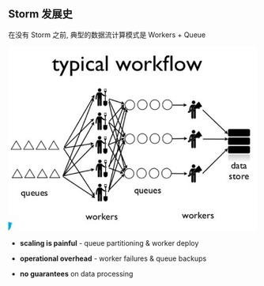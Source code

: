 Storm 发展史
---


在没有 Storm 之前, 典型的数据流计算模式是 Workers + Queue

![Typical Workflow](images/storm_typical_workflow.png)


* **scaling is painful** - queue partitioning & worker deploy

* **operational overhead** - worker failures & queue backups

* **no guarantees** on data processing